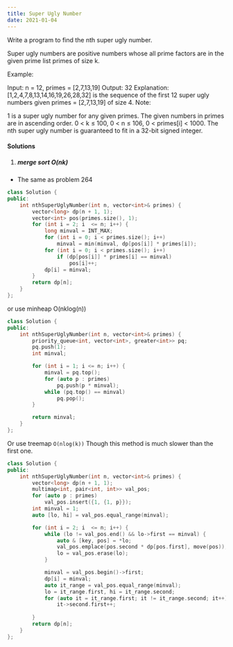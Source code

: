 ```yaml
---
title: Super Ugly Number
date: 2021-01-04
---
```

Write a program to find the nth super ugly number.

Super ugly numbers are positive numbers whose all prime factors are in the given prime list primes of size k.

Example:

Input: n = 12, primes = [2,7,13,19]
Output: 32 
Explanation: [1,2,4,7,8,13,14,16,19,26,28,32] is the sequence of the first 12 
             super ugly numbers given primes = [2,7,13,19] of size 4.
Note:

1 is a super ugly number for any given primes.
The given numbers in primes are in ascending order.
0 < k ≤ 100, 0 < n ≤ 106, 0 < primes[i] < 1000.
The nth super ugly number is guaranteed to fit in a 32-bit signed integer.


#### Solutions

1. ##### merge sort O(nk)

- The same as problem 264


```cpp
class Solution {
public:
    int nthSuperUglyNumber(int n, vector<int>& primes) {
        vector<long> dp(n + 1, 1);
        vector<int> pos(primes.size(), 1);
        for (int i = 2; i  <= n; i++) {
            long minval = INT_MAX;
            for (int i = 0; i < primes.size(); i++)
                minval = min(minval, dp[pos[i]] * primes[i]);
            for (int i = 0; i < primes.size(); i++)
                if (dp[pos[i]] * primes[i] == minval)
                    pos[i]++;
            dp[i] = minval;            
        }
        return dp[n];
    }
};
```

or use minheap O(nklog(n))

```cpp
class Solution {
public:
    int nthSuperUglyNumber(int n, vector<int>& primes) {
        priority_queue<int, vector<int>, greater<int>> pq;
        pq.push(1);
        int minval;

        for (int i = 1; i <= n; i++) {
            minval = pq.top();
            for (auto p : primes)
                pq.push(p * minval);
            while (pq.top() == minval)
                pq.pop();
        }

        return minval;
    }
};
```


Or use treemap `O(nlog(k))`
Though this method is much slower than the first one.

```cpp
class Solution {
public:
    int nthSuperUglyNumber(int n, vector<int>& primes) {
        vector<long> dp(n + 1, 1);
        multimap<int, pair<int, int>> val_pos;
        for (auto p : primes)
            val_pos.insert({1, {1, p}});
        int minval = 1;
        auto [lo, hi] = val_pos.equal_range(minval);

        for (int i = 2; i  <= n; i++) {
            while (lo != val_pos.end() && lo->first == minval) {
                auto & [key, pos] = *lo;
                val_pos.emplace(pos.second * dp[pos.first], move(pos));
                lo = val_pos.erase(lo);
            }

            minval = val_pos.begin()->first;
            dp[i] = minval;
            auto it_range = val_pos.equal_range(minval);
            lo = it_range.first, hi = it_range.second;
            for (auto it = it_range.first; it != it_range.second; it++)
                it->second.first++;
            
        }
        return dp[n];
    }
};
```